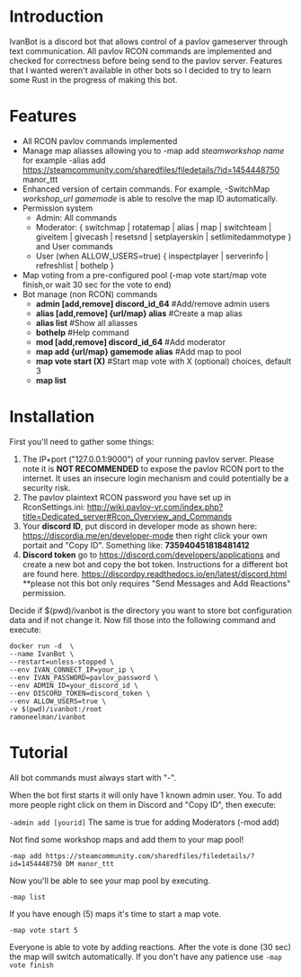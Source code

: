 # Introduction
IvanBot is a discord bot that allows control of a pavlov gameserver through text communication. All pavlov RCON commands are implemented and checked for correctness before being send to the pavlov server. Features that I wanted weren't available in other bots so I decided to try to learn some Rust in the progress of making this bot.
# Features
* All RCON pavlov commands implemented
* Manage map aliasses allowing you to -map add *steamworkshop name* for example -alias add https://steamcommunity.com/sharedfiles/filedetails/?id=1454448750 manor_ttt
* Enhanced version of certain commands. For example, -SwitchMap *workshop_url* *gamemode* is able to resolve the map ID automatically.
* Permission system
    * Admin: All commands
    * Moderator: { switchmap | rotatemap | alias | map | switchteam | giveitem | givecash | resetsnd | setplayerskin | setlimitedammotype } and User commands
    * User (when ALLOW_USERS=true) { inspectplayer | serverinfo | refreshlist | bothelp }
* Map voting from a pre-configured pool (-map vote start/map vote finish,or wait 30 sec for the vote to end)
* Bot manage (non RCON) commands
    * **admin [add,remove] discord_id_64**          #Add/remove admin users
    * **alias [add,remove] {url/map} alias**        #Create a map alias
    * **alias list**                                #Show all aliasses
    * **bothelp**                                   #Help command
    * **mod [add,remove] discord_id_64**            #Add moderator
    * **map add {url/map} gamemode alias**          #Add map to pool
    * **map vote start (X)** #Start map vote with X (optional) choices, default 3
    * **map list**

# Installation 
First you'll need to gather some things:
1. The IP+port ("127.0.0.1:9000") of your running pavlov server. Please note it is **NOT RECOMMENDED** to expose the pavlov RCON port to the internet. It uses an insecure login mechanism and could potentially be a security risk. 
2. The pavlov plaintext RCON password you have set up in RconSettings.ini: http://wiki.pavlov-vr.com/index.php?title=Dedicated_server#Rcon_Overview_and_Commands
3. Your **discord ID**, put discord in developer mode as shown here: https://discordia.me/en/developer-mode then right click your own portait and "Copy ID". Something like: **735940451818481412**
4. **Discord token** go to https://discord.com/developers/applications and create a new bot and copy the bot token. Instructions for a different bot are found here. https://discordpy.readthedocs.io/en/latest/discord.html **please not this bot only requires "Send Messages and Add Reactions" permission.

Decide if $(pwd)/ivanbot is the directory you want to store bot configuration data and if not change it.
Now fill those into the following command and execute:

```
docker run -d  \
--name IvanBot \
--restart=unless-stopped \
--env IVAN_CONNECT_IP=your_ip \
--env IVAN_PASSWORD=pavlov_password \
--env ADMIN_ID=your_discord_id \
--env DISCORD_TOKEN=discord_token \
--env ALLOW_USERS=true \
-v $(pwd)/ivanbot:/root
ramoneelman/ivanbot
```

# Tutorial
All bot commands must always start with "-".

When the bot first starts it will only have 1 known admin user. You. To add more people right click on them in Discord and "Copy ID", then execute:

```-admin add [yourid]```
The same is true for adding Moderators (-mod add)

Not find some workshop maps and add them to your map pool!

```-map add https://steamcommunity.com/sharedfiles/filedetails/?id=1454448750 DM manor_ttt```

Now you'll be able to see your map pool by executing.

```-map list```

If you have enough (5) maps it's time to start a map vote.

```-map vote start 5```

Everyone is able to vote by adding reactions. After the vote is done (30 sec) the map will switch automatically. If you don't have any patience use ```-map vote finish```
